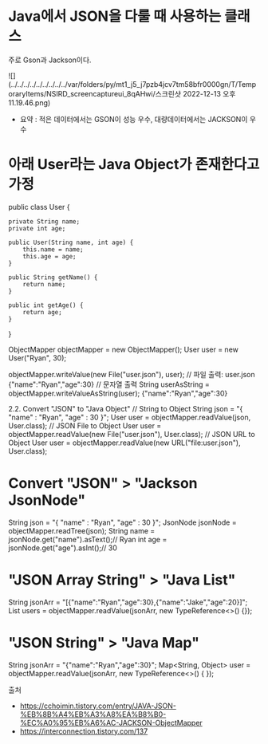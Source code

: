 
# Java에서 JSON을 다룰 때 사용하는 클래스
주로 Gson과 Jackson이다.

![](../../../../../../../../../var/folders/py/mt1_j5_j7pzb4jcv7tm58bfr0000gn/T/TemporaryItems/NSIRD_screencaptureui_8qAHwi/스크린샷 2022-12-13 오후 11.19.46.png)



- 요약 : 적은 데이터에서는 GSON이 성능 우수, 대량데이터에서는 JACKSON이 우수

# 아래 User라는 Java Object가 존재한다고 가정

public class User {

    private String name;
    private int age;
    
    public User(String name, int age) {
    	this.name = name;
        this.age = age;
    }
    
    public String getName() {
    	return name;
	}
    
    public int getAge() {
    	return age;
	}
}

ObjectMapper objectMapper = new ObjectMapper();
User user = new User("Ryan", 30);

objectMapper.writeValue(new File("user.json"), user);
// 파일 출력: user.json
{"name":"Ryan","age":30}
// 문자열 출력
String userAsString = objectMapper.writeValueAsString(user);
{"name":"Ryan","age":30}


2.2. Convert "JSON" to "Java Object"
// String to Object
String json = "{ \"name\" : \"Ryan\", \"age\" : 30 }";
User user = objectMapper.readValue(json, User.class);
// JSON File to Object
User user = objectMapper.readValue(new File("user.json"), User.class);
// JSON URL to Object
User user = objectMapper.readValue(new URL("file:user.json"), User.class);


# Convert "JSON" > "Jackson JsonNode"
String json = "{ \"name\" : \"Ryan\", \"age\" : 30 }";
JsonNode jsonNode = objectMapper.readTree(json);
String name = jsonNode.get("name").asText();// Ryan
int age = jsonNode.get("age").asInt();// 30


# "JSON Array String" > "Java List"
String jsonArr = "[{\"name\":\"Ryan\",\"age\":30},{\"name\":\"Jake\",\"age\":20}]";
List<User> users = objectMapper.readValue(jsonArr, new TypeReference<>() {});


# "JSON String" > "Java Map"
String jsonArr = "{\"name\":\"Ryan\",\"age\":30}";
Map<String, Object> user = objectMapper.readValue(jsonArr, new TypeReference<>() {
});

출처
- https://cchoimin.tistory.com/entry/JAVA-JSON-%EB%8B%A4%EB%A3%A8%EA%B8%B0-%EC%A0%95%EB%A6%AC-JACKSON-ObjectMapper
- https://interconnection.tistory.com/137